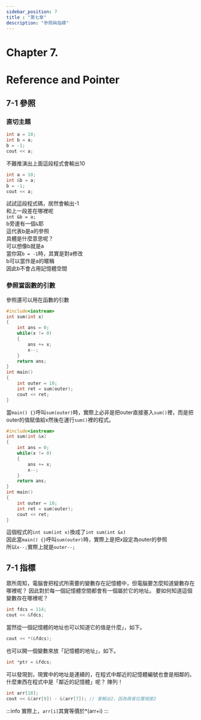 ```yaml
---
sidebar_position: 7
title : "第七章"
description: "參照與指標"
---
```


# <span class="chapter_title">Chapter 7. </span>
# <span class="chapter_subtitle"> Reference and Pointer </span>

## 7-1 參照
### 直切主題
```cpp
int a = 10;
int b = a;
b = -1;
cout << a;
```
不難推演出上面這段程式會輸出10  
```cpp
int a = 10;
int &b = a;
b = -1;
cout << a;
```
試試這段程式碼，居然會輸出-1  
和上一段差在哪裡呢  
`int &b = a;`  
b旁邊有一個`&`耶  
這代表b是a的參照  
具體是什麼意思呢？  
可以想像b就是a  
當你寫`b = -1`時，其實是對a修改  
b可以當作是a的暱稱  
因此b不會占用記憶體空間
### 參照當函數的引數
參照還可以用在函數的引數
```cpp
#include<iostream>
int sum(int x)
{
    int ans = 0;
    while(x != 0)
    {
        ans += x;
        x--;
    }
    return ans;
}
int main()
{
    int outer = 10;
    int ret = sum(outer);
    cout << ret;
}
```
當`main() {}`呼叫`sum(outer)`時，實際上必非是把outer直接塞入`sum()`裡，而是把outer的值賦值給x然後在運行`sum()`裡的程式。
```cpp
#include<iostream>
int sum(int &x)
{
    int ans = 0;
    while(x != 0)
    {
        ans += x;
        x--;
    }
    return ans;
}
int main()
{
    int outer = 10;
    int ret = sum(outer);
    cout << ret;
}
```
這個程式的`int sum(int x)`換成了`int sum(int &x)`  
因此當`main() {}`呼叫`sum(outer)`時，實際上是把x設定為outer的參照  
所以`x--;`實際上就是`outer--;`  
## 7-1 指標
眾所周知，電腦會把程式所需要的變數存在記憶體中，但電腦要怎麼知道變數存在哪裡呢？
因此對於每一個記憶體空間都會有一個屬於它的地址。
要如何知道這個變數存在哪裡呢？
```cpp
int fdcs = 114;
cout << &fdcs;
```
當然從一個記憶體的地址也可以知道它的值是什麼」，如下。
```cpp
cout << *(&fdcs);
```
也可以開一個變數來放「記憶體的地址」，如下。
```cpp
int *ptr = &fdcs;
```
可以發現到，現實中的地址是連續的，在程式中鄰近的記憶體編號也會是相鄰的。
什麼東西在程式中是「鄰近的記憶體」呢？
陣列！
```cpp
int arr[10];
cout << &(arr[9]) - &(arr[7]); // 會輸出2，因為兩者位置相差2
```
:::info
實際上，`arr[i]`其實等價於*(arr+i)
:::